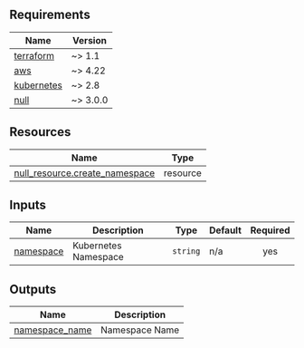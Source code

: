 <!-- markdownlint-disable MD033 MD013 MD041 -->
<!-- BEGINNING OF PRE-COMMIT-TERRAFORM DOCS HOOK -->
## Requirements

| Name | Version |
|------|---------|
| <a name="requirement_terraform"></a> [terraform](#requirement\_terraform) | ~> 1.1 |
| <a name="requirement_aws"></a> [aws](#requirement\_aws) | ~> 4.22 |
| <a name="requirement_kubernetes"></a> [kubernetes](#requirement\_kubernetes) | ~> 2.8 |
| <a name="requirement_null"></a> [null](#requirement\_null) | ~> 3.0.0 |

## Resources

| Name | Type |
|------|------|
| [null_resource.create_namespace](https://registry.terraform.io/providers/hashicorp/null/latest/docs/resources/resource) | resource |

## Inputs

| Name | Description | Type | Default | Required |
|------|-------------|------|---------|:--------:|
| <a name="input_namespace"></a> [namespace](#input\_namespace) | Kubernetes Namespace | `string` | n/a | yes |

## Outputs

| Name | Description |
|------|-------------|
| <a name="output_namespace_name"></a> [namespace\_name](#output\_namespace\_name) | Namespace Name |
<!-- END OF PRE-COMMIT-TERRAFORM DOCS HOOK -->
